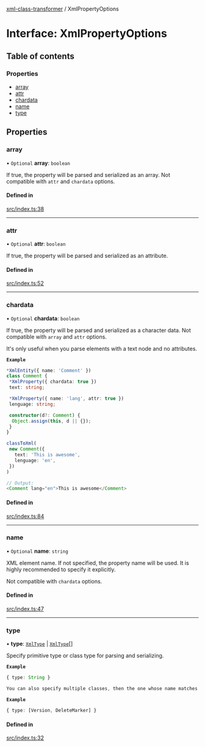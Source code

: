 [xml-class-transformer](../README.md) / XmlPropertyOptions

# Interface: XmlPropertyOptions

## Table of contents

### Properties

- [array](XmlPropertyOptions.md#array)
- [attr](XmlPropertyOptions.md#attr)
- [chardata](XmlPropertyOptions.md#chardata)
- [name](XmlPropertyOptions.md#name)
- [type](XmlPropertyOptions.md#type)

## Properties

### array

• `Optional` **array**: `boolean`

If true, the property will be parsed and serialized as an array.
Not compatible with `attr` and `chardata` options.

#### Defined in

[src/index.ts:38](https://github.com/Edgar-P-yan/xml-class-transformer/blob/aa8e075/src/index.ts#L38)

___

### attr

• `Optional` **attr**: `boolean`

If true, the property will be parsed and serialized as an attribute.

#### Defined in

[src/index.ts:52](https://github.com/Edgar-P-yan/xml-class-transformer/blob/aa8e075/src/index.ts#L52)

___

### chardata

• `Optional` **chardata**: `boolean`

If true, the property will be parsed and serialized as a character data.
Not compatible with `array` and `attr` options.

It's only useful when you parse elements with a text node and no attributes.

**`Example`**

```ts
*XmlEntity({ name: 'Comment' })
class Comment {
 *XmlProperty({ chardata: true })
 text: string;

 *XmlProperty({ name: 'lang', attr: true })
 lenguage: string;

 constructor(d?: Comment) {
  Object.assign(this, d || {});
 }
}

classToXml(
 new Comment({
   text: 'This is awesome',
   lenguage: 'en',
 })
)

// Output:
<Comment lang="en">This is awesome</Comment>
```

#### Defined in

[src/index.ts:84](https://github.com/Edgar-P-yan/xml-class-transformer/blob/aa8e075/src/index.ts#L84)

___

### name

• `Optional` **name**: `string`

XML element name.
If not specified, the property name will be used.
It is highly recommended to specify it explicitly.

Not compatible with `chardata` options.

#### Defined in

[src/index.ts:47](https://github.com/Edgar-P-yan/xml-class-transformer/blob/aa8e075/src/index.ts#L47)

___

### type

• **type**: [`XmlType`](../README.md#xmltype) \| [`XmlType`](../README.md#xmltype)[]

Specify primitive type or class type for parsing and serializing.

**`Example`**

```ts
{ type: String }

You can also specify multiple classes, then the one whose name matches the element name will be selected.
```

**`Example`**

```ts
{ type: [Version, DeleteMarker] }
```

#### Defined in

[src/index.ts:32](https://github.com/Edgar-P-yan/xml-class-transformer/blob/aa8e075/src/index.ts#L32)
